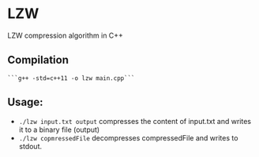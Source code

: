 # LZW
LZW compression algorithm in C++

## Compilation
    ```g++ -std=c++11 -o lzw main.cpp```

## Usage:
*    ```./lzw input.txt output``` compresses the content of input.txt and writes it to a binary file (output)
*    ```./lzw copmressedFile``` decompresses compressedFile and writes to stdout.


